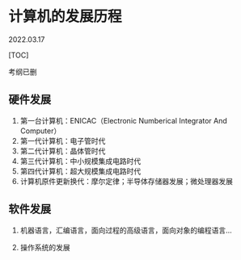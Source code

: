 # 计算机的发展历程
2022.03.17

[TOC]

考纲已删

## 硬件发展

1. 第一台计算机：ENICAC（Electronic Numberical Integrator And Computer）
2. 第一代计算机：电子管时代
3. 第二代计算机：晶体管时代
4. 第三代计算机：中小规模集成电路时代
5. 第四代计算机：超大规模集成电路时代
6. 计算机原件更新换代：摩尔定律；半导体存储器发展；微处理器发展

## 软件发展

1. 机器语言，汇编语言，面向过程的高级语言，面向对象的编程语言...

2. 操作系统的发展